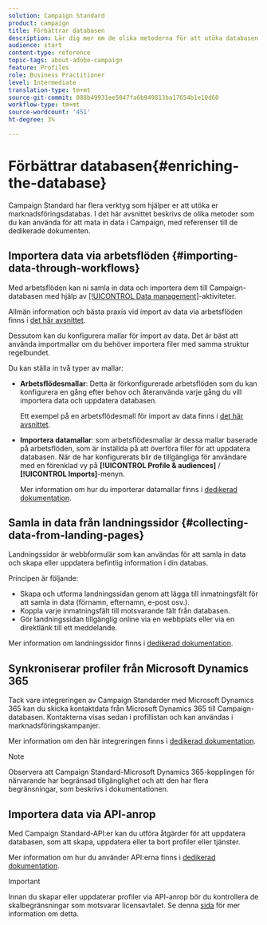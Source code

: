 ```yaml
---
solution: Campaign Standard
product: campaign
title: Förbättrar databasen
description: Lär dig mer om de olika metoderna för att utöka databasen.
audience: start
content-type: reference
topic-tags: about-adobe-campaign
feature: Profiles
role: Business Practitioner
level: Intermediate
translation-type: tm+mt
source-git-commit: 088b49931ee5047fa6b949813ba17654b1e10d60
workflow-type: tm+mt
source-wordcount: '451'
ht-degree: 3%

---
```



# Förbättrar databasen{#enriching-the-database}

Campaign Standard har flera verktyg som hjälper er att utöka er marknadsföringsdatabas. I det här avsnittet beskrivs de olika metoder som du kan använda för att mata in data i Campaign, med referenser till de dedikerade dokumenten.

## Importera data via arbetsflöden {#importing-data-through-workflows}

Med arbetsflöden kan ni samla in data och importera dem till Campaign-databasen med hjälp av [[!UICONTROL Data management]](../../automating/using/about-data-management-activities.md)-aktiviteter.

Allmän information och bästa praxis vid import av data via arbetsflöden finns i [det här avsnittet](../../automating/using/about-data-import-and-export.md).

Dessutom kan du konfigurera mallar för import av data. Det är bäst att använda importmallar om du behöver importera filer med samma struktur regelbundet.

Du kan ställa in två typer av mallar:

* **Arbetsflödesmallar**: Detta är förkonfigurerade arbetsflöden som du kan konfigurera en gång efter behov och återanvända varje gång du vill importera data och uppdatera databasen.

   Ett exempel på en arbetsflödesmall för import av data finns i [det här avsnittet](../../automating/using/creating-import-workflow-templates.md).

* **Importera datamallar**: som arbetsflödesmallar är dessa mallar baserade på arbetsflöden, som är inställda på att överföra filer för att uppdatera databasen. När de har konfigurerats blir de tillgängliga för användare med en förenklad vy på **[!UICONTROL Profile & audiences]** / **[!UICONTROL Imports]**-menyn.

   Mer information om hur du importerar datamallar finns i [dedikerad dokumentation](../../automating/using/importing-data-with-import-templates.md).

## Samla in data från landningssidor {#collecting-data-from-landing-pages}

Landningssidor är webbformulär som kan användas för att samla in data och skapa eller uppdatera befintlig information i din databas.

Principen är följande:

* Skapa och utforma landningssidan genom att lägga till inmatningsfält för att samla in data (förnamn, efternamn, e-post osv.).
* Koppla varje inmatningsfält till motsvarande fält från databasen.
* Gör landningssidan tillgänglig online via en webbplats eller via en direktlänk till ett meddelande.

Mer information om landningssidor finns i [dedikerad dokumentation](../../channels/using/getting-started-with-landing-pages.md).

## Synkroniserar profiler från Microsoft Dynamics 365

Tack vare integreringen av Campaign Standarder med Microsoft Dynamics 365 kan du skicka kontaktdata från Microsoft Dynamics 365 till Campaign-databasen.
Kontakterna visas sedan i profillistan och kan användas i marknadsföringskampanjer.

Mer information om den här integreringen finns i [dedikerad dokumentation](../../integrating/using/d365-acs-get-started.md).

>[!NOTE]
>
>Observera att Campaign Standard-Microsoft Dynamics 365-kopplingen för närvarande har begränsad tillgänglighet och att den har flera begränsningar, som beskrivs i dokumentationen.

## Importera data via API-anrop

Med Campaign Standard-API:er kan du utföra åtgärder för att uppdatera databasen, som att skapa, uppdatera eller ta bort profiler eller tjänster.

Mer information om hur du använder API:erna finns i [dedikerad dokumentation](../../api/using/get-started-apis.md).

>[!IMPORTANT]
>
>Innan du skapar eller uppdaterar profiler via API-anrop bör du kontrollera de skalbegränsningar som motsvarar licensavtalet. Se denna [sida](https://helpx.adobe.com/se/legal/product-descriptions/campaign-standard.html#ITInfrastructureResourcesbyActiveProfilesTiers) för mer information om detta.
